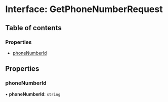# Interface: GetPhoneNumberRequest

## Table of contents

### Properties

- [phoneNumberId](GetPhoneNumberRequest.md#phonenumberid)

## Properties

### <a id="phonenumberid" name="phonenumberid"></a> phoneNumberId

• **phoneNumberId**: `string`
